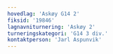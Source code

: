 ```yaml
---
hovedlag: 'Askøy G14 2'
fiksid: '19846'
lagnavniturnering: 'Askøy 2'
turneringskategori: 'G14 3 div.'
kontaktperson: 'Jarl Aspunvik'
---
```

